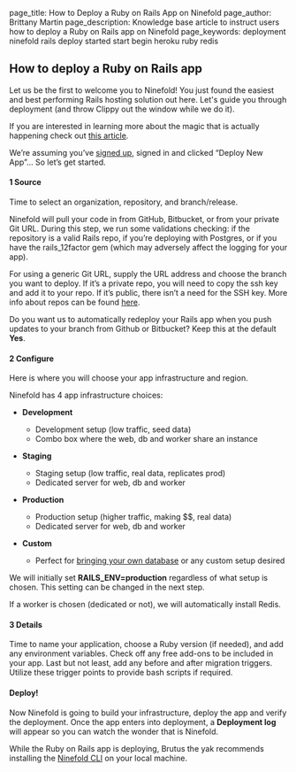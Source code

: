 page_title: How to Deploy a Ruby on Rails App on Ninefold
page_author: Brittany Martin
page_description: Knowledge base article to instruct users how to deploy a Ruby on Rails app on Ninefold
page_keywords: deployment ninefold rails deploy started start begin heroku ruby redis

## How to deploy a Ruby on Rails app

Let us be the first to welcome you to Ninefold! You just found the easiest and best performing Rails hosting solution out here. Let's guide you through deployment (and throw Clippy out the window while we do it).

If you are interested in learning more about the magic that is actually happening check out [this article](../apps/what_happens_and_what_gets_built_on_a_rails_app_deployment.md).

We’re assuming you’ve [signed up](https://portal.ninefold.com/registrations/new), signed in and clicked “Deploy New App”... So let’s get started.

#### 1 Source

Time to select an organization, repository, and branch/release.

Ninefold will pull your code in from GitHub, Bitbucket, or from your private Git URL. During this step, we run some validations checking: if the repository is a valid Rails repo, if you’re deploying with Postgres, or if you have the rails_12factor gem (which may adversely affect the logging for your app).

For using a generic Git URL, supply the URL address and choose the branch you want to deploy. If it’s a private repo, you will need to copy the ssh key and add it to your repo. If it’s public, there isn’t a need for the SSH key. More info about repos can be found [here](how_ninefold_works_with_github_bitbucket_and_git_url.md).

Do you want us to automatically redeploy your Rails app when you push updates to your branch from Github or Bitbucket? Keep this at the default __Yes__.

#### 2 Configure

Here is where you will choose your app infrastructure and region.

Ninefold has 4 app infrastructure choices:

* __Development__
	* 	Development setup (low traffic, seed data)
	* 	Combo box where the web, db and worker share an instance

* __Staging__
	* 	Staging setup (low traffic, real data, replicates prod)
	*   Dedicated server for web, db and worker

* __Production__
	*   Production setup (higher traffic, making $$, real data)
	*   Dedicated server for web, db and worker

* __Custom__
    * Perfect for [bringing your own database](http://help.ninefold.com/apps/deploying_a_rails_app_with_your_own_database/) or any custom setup desired

We will initially set __RAILS_ENV=production__ regardless of what setup is chosen. This setting can be changed in the next step.

If a worker is chosen (dedicated or not), we will automatically install Redis.

#### 3 Details

Time to name your application, choose a Ruby version (if needed), and add any environment variables. Check off any free add-ons to be included in your app. Last but not least, add any before and after migration triggers. Utilize these trigger points to provide bash scripts if required.

#### Deploy!

Now Ninefold is going to build your infrastructure, deploy the app and verify the deployment. Once the app enters into deployment, a __Deployment log__ will appear so you can watch the wonder that is Ninefold.

While the Ruby on Rails app is deploying, Brutus the yak recommends installing the [Ninefold CLI](how_to_install_and_utilize_the_cli.md) on your local machine.
